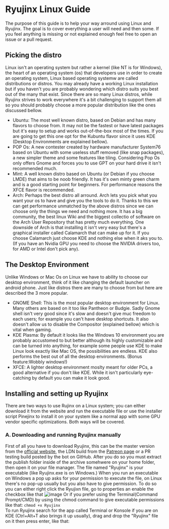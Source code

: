 # Ryujinx Linux Guide
The purpose of this guide is to help your way arround using Linux and Ryujinx. The goal is to cover everything a user will need and then some. If you feel anything is missing or not explained enough feel free to open an issue or a pull request.

## Picking the distro
Linux isn't an operating system but rather a kernel (like NT is for Windows), the heart of an operating system (os) that developers use in order to create an operating system, Linux based operating systemw are called distributions or distros.
You may already have a working Linux installation but if you haven't you are probably wondering which distro suits you best out of the many that exist.
Since there are so many Linux distros, while Ryujinx strives to work everywhere it's a bit challenging to support them all so you should probably choose a more popular distribution like the ones discussed bellow.<br>
* Ubuntu: The most well known distro, based on Debian and has many flavors to choose from. It may not be the fastest or have latest packages but it's easy to setup and works out-of-the-box most of the times. If you are going to get this one opt for the Kubuntu flavor since it uses KDE (Desktop Environments are explained bellow).
* POP Os: A new contester created by hardware manufacturer System76 based on Ubuntu with some useless stuff removed (like snap packages), a new simpler theme and some features like tiling. Considering Pop Os only offers Gnome and forces you to use GPT on your hard drive it isn't recommended much.
* Mint: A well known distro based on Ubuntu (or Debian if you choose LMDE) that aims to be noob friendly. It has it's own minty green charm and is a good starting point for beginners. For performance reasons the XFCE flavor is recommended.
* Arch: Perhaps the best distro all arround. Arch lets you pick what you want your os to have and give you the tools to do it. Thanks to this we can get performance unmatched by the above distros since we can choose only the things we need and nothing more. It has a big community, the best linux Wiki and the biggest collectio of software on the Arch User Repository that has pretty much everything. One downside of Arch is that installing it isn't very easy but there's a graphical installer called Calamarch that can make up for it. If you choose Calamarch just choose KDE and nothing else when it aks you to. (If you have an Nvidia GPU you need to choose the NVIDIA drivers too, for AMD or Intel don't pick any).

## The Desktop Environment
Unlike Windows or Mac Os on Linux we have to ability to choose our desktop environment, think of it like changing the default launcher on android phone. Just like distros there are many to choose from but here are described the 3 more popular.<br>
* GNOME Shell: This is the most popular desktop environment for Linux. Many others are based on it too like Pantheon or Budgie. Sadly Gnome shell isn't very good since it's slow and doesn't give muc freedom to each users; for example you can't have desktop shortcuts. It also doesn't allow us to disable the Compositor (explained bellow) which is vital when gaming.
* KDE Plasma: By default it looks like the Windows 10 environment you are probably accustomed to but better although its highly customizable and can be turned into anything, for example some people use KDE to make Linux look exactly like Mac OS, the possibilities are endless. KDE also performs the best out of all the desktop environments. (Bonus feature:Wobbly windows!)
* XFCE: A lighter desktop environment moslty meant for older PCs, a good alternative if you don't like KDE. While it isn't particularly eye-catching by default you can make it look good.

## Installing and setting up Ryujinx
There are two ways to use Rujinx on a Linux system; you can either download it from the website and run the executable file or use the installer script Pinejinx to install it on your system like a normal app with some GPU vendor specific optimizations. Both ways will be covered.

### A. Downloading and running Ryujinx manually
First of all you have to download Ryujinx, this can be the master version from the [official website](https://ryujinx.org/download/), the LDN build from the [Patreon page](https://www.patreon.com/posts/introducing-ldn2-45268370) or a PR testing build posted by the bot on GitHub. After you do so you must extract the publish folder inside of the archive somehwere on your home folder, then open it on your file manager. The file named "Ryujinx" is your executable (like Ryujinx.exe is on Windows.) When you run an executable on Windows a pop up asks for your permission to execute the file, on Linux there's no pop-up usually but you also have to give permission. To do so you can either right click the Ryujixn file, go to properties an enable the checkbox like that
![image](https://user-images.githubusercontent.com/26039434/123709347-99521a00-d875-11eb-8ec5-864e728b86a3.png)
Or if you prefer using the Terminal(Command Prompt/CMD) by using the chmod command to give executable permissions like that: `chmod +x Ryujinx`<br>
To run Ryujinx search for the app called Terminal or Konsole if you are on KDE (Ctrl+Alt+T also brings it up usually), drag and drop the "Ryujinx" file on it then press enter, like that:
